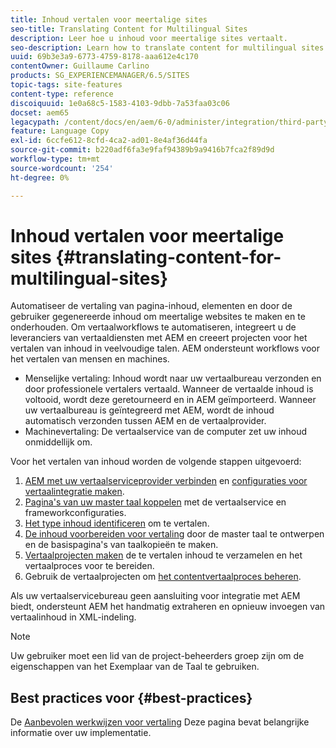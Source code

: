 ```yaml
---
title: Inhoud vertalen voor meertalige sites
seo-title: Translating Content for Multilingual Sites
description: Leer hoe u inhoud voor meertalige sites vertaalt.
seo-description: Learn how to translate content for multilingual sites.
uuid: 69b3e3a9-6773-4759-8178-aaa612e4c170
contentOwner: Guillaume Carlino
products: SG_EXPERIENCEMANAGER/6.5/SITES
topic-tags: site-features
content-type: reference
discoiquuid: 1e0a68c5-1583-4103-9dbb-7a53faa03c06
docset: aem65
legacypath: /content/docs/en/aem/6-0/administer/integration/third-party-services/machine-translation
feature: Language Copy
exl-id: 6ccfe612-8cfd-4ca2-ad01-8e4af36d44fa
source-git-commit: b220adf6fa3e9faf94389b9a9416b7fca2f89d9d
workflow-type: tm+mt
source-wordcount: '254'
ht-degree: 0%

---
```


# Inhoud vertalen voor meertalige sites {#translating-content-for-multilingual-sites}

Automatiseer de vertaling van pagina-inhoud, elementen en door de gebruiker gegenereerde inhoud om meertalige websites te maken en te onderhouden. Om vertaalworkflows te automatiseren, integreert u de leveranciers van vertaaldiensten met AEM en creeert projecten voor het vertalen van inhoud in veelvoudige talen. AEM ondersteunt workflows voor het vertalen van mensen en machines.

* Menselijke vertaling: Inhoud wordt naar uw vertaalbureau verzonden en door professionele vertalers vertaald. Wanneer de vertaalde inhoud is voltooid, wordt deze geretourneerd en in AEM geïmporteerd. Wanneer uw vertaalbureau is geïntegreerd met AEM, wordt de inhoud automatisch verzonden tussen AEM en de vertaalprovider.
* Machinevertaling: De vertaalservice van de computer zet uw inhoud onmiddellijk om.

Voor het vertalen van inhoud worden de volgende stappen uitgevoerd:

1. [AEM met uw vertaalserviceprovider verbinden](/help/sites-administering/tc-tic.md#connecting-to-a-translation-service-provider) en [configuraties voor vertaalintegratie maken](/help/sites-administering/tc-tic.md).
1. [Pagina&#39;s van uw master taal koppelen](/help/sites-administering/tc-tic.md#configuring-pages-for-translation) met de vertaalservice en frameworkconfiguraties.
1. [Het type inhoud identificeren](/help/sites-administering/tc-rules.md) om te vertalen.
1. [De inhoud voorbereiden voor vertaling](/help/sites-administering/tc-prep.md) door de master taal te ontwerpen en de basispagina&#39;s van taalkopieën te maken.
1. [Vertaalprojecten maken](/help/sites-administering/tc-manage.md) de te vertalen inhoud te verzamelen en het vertaalproces voor te bereiden.
1. Gebruik de vertaalprojecten om [het contentvertaalproces beheren](/help/sites-administering/tc-manage.md).

Als uw vertaalservicebureau geen aansluiting voor integratie met AEM biedt, ondersteunt AEM het handmatig extraheren en opnieuw invoegen van vertaalinhoud in XML-indeling.

>[!NOTE]
>
>Uw gebruiker moet een lid van de project-beheerders groep zijn om de eigenschappen van het Exemplaar van de Taal te gebruiken.

## Best practices voor {#best-practices}

De [Aanbevolen werkwijzen voor vertaling](/help/sites-administering/tc-bp.md) Deze pagina bevat belangrijke informatie over uw implementatie.
